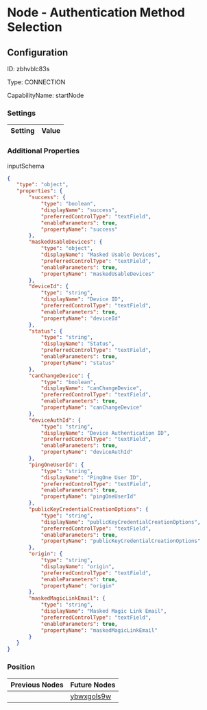 # Node - Authentication Method Selection
## Configuration
ID:  zbhvblc83s

Type: CONNECTION 

CapabilityName: startNode

### Settings
| Setting | Value  |
| :------------------------ | ---------------------------------------- |
 




### Additional Properties
inputSchema
 ```json 
{
	"type": "object",
	"properties": {
		"success": {
			"type": "boolean",
			"displayName": "success",
			"preferredControlType": "textField",
			"enableParameters": true,
			"propertyName": "success"
		},
		"maskedUsableDevices": {
			"type": "object",
			"displayName": "Masked Usable Devices",
			"preferredControlType": "textField",
			"enableParameters": true,
			"propertyName": "maskedUsableDevices"
		},
		"deviceId": {
			"type": "string",
			"displayName": "Device ID",
			"preferredControlType": "textField",
			"enableParameters": true,
			"propertyName": "deviceId"
		},
		"status": {
			"type": "string",
			"displayName": "Status",
			"preferredControlType": "textField",
			"enableParameters": true,
			"propertyName": "status"
		},
		"canChangeDevice": {
			"type": "boolean",
			"displayName": "canChangeDevice",
			"preferredControlType": "textField",
			"enableParameters": true,
			"propertyName": "canChangeDevice"
		},
		"deviceAuthId": {
			"type": "string",
			"displayName": "Device Authentication ID",
			"preferredControlType": "textField",
			"enableParameters": true,
			"propertyName": "deviceAuthId"
		},
		"pingOneUserId": {
			"type": "string",
			"displayName": "PingOne User ID",
			"preferredControlType": "textField",
			"enableParameters": true,
			"propertyName": "pingOneUserId"
		},
		"publicKeyCredentialCreationOptions": {
			"type": "string",
			"displayName": "publicKeyCredentialCreationOptions",
			"preferredControlType": "textField",
			"enableParameters": true,
			"propertyName": "publicKeyCredentialCreationOptions"
		},
		"origin": {
			"type": "string",
			"displayName": "origin",
			"preferredControlType": "textField",
			"enableParameters": true,
			"propertyName": "origin"
		},
		"maskedMagicLinkEmail": {
			"type": "string",
			"displayName": "Masked Magic Link Email",
			"preferredControlType": "textField",
			"enableParameters": true,
			"propertyName": "maskedMagicLinkEmail"
		}	
	}
}
```




### Position
| Previous Nodes | Future Nodes |
| :------------- | ------------ |
|  | [ybwxgols9w](./ybwxgols9w.md) |